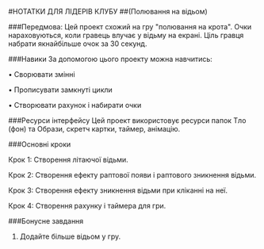 #НОТАТКИ ДЛЯ ЛІДЕРІВ КЛУБУ
##(Полювання на відьом)

###Передмова: 
Цей проект схожий на гру "полювання на крота". Очки нараховуються, коли гравець влучає у відьму на екрані.  Ціль гравця набрати якнайбільше очок за 30 секунд.

###Навики
За допомогою цього проекту можна навчитись: 

• Сворювати змінні

• Прописувати замкнуті цикли 

• Створювати рахунок і набирати очки

###Ресурси інтерфейсу
Цей проект використовує ресурси папок Тло (фон) та Образи, скретч картки, таймер, анімацію.

###Основні кроки

Крок 1:  Створення літаючої відьми.  

Крок 2: Створення ефекту раптової появи і раптового зникнення відьми. 

Крок 3: Створення ефекту зникнення відьми при кліканні на неї. 

Крок 4: Створення рахунку і таймера для гри.

###Бонусне завдання
1. Додайте більше відьом у гру.
 
